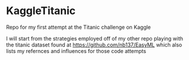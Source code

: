 # KaggleTitanic

Repo for my first attempt at the Titanic challenge on Kaggle

I will start from the strategies employed off of my other repo playing with the titanic dataset found at 
https://github.com/nb137/EasyML
which also lists my refernces and influences for those code attempts
